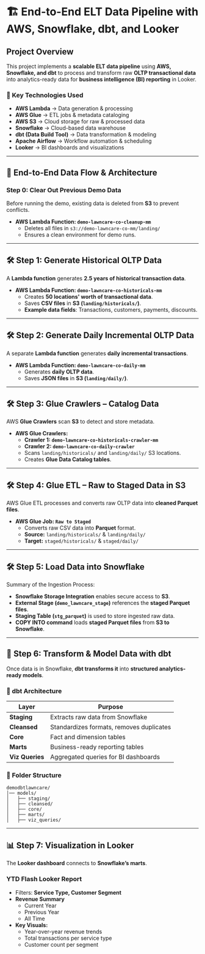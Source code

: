 # **🏗️ End-to-End ELT Data Pipeline with AWS, Snowflake, dbt, and Looker**

## **Project Overview**

This project implements a **scalable ELT data pipeline** using **AWS, Snowflake, and dbt** to process and transform raw **OLTP transactional data** into analytics-ready data for **business intelligence (BI) reporting** in Looker.

### **🔹 Key Technologies Used**

- **AWS Lambda** → Data generation & processing
- **AWS Glue** → ETL jobs & metadata cataloging
- **AWS S3** → Cloud storage for raw & processed data
- **Snowflake** → Cloud-based data warehouse
- **dbt (Data Build Tool)** → Data transformation & modeling
- **Apache Airflow** → Workflow automation & scheduling
- **Looker** → BI dashboards and visualizations

---

## **🔄 End-to-End Data Flow & Architecture**

### **Step 0: Clear Out Previous Demo Data**

Before running the demo, existing data is deleted from **S3** to prevent conflicts.

- **AWS Lambda Function: `demo-lawncare-co-cleanup-mm`**
    - Deletes all files in `s3://demo-lawncare-co-mm/landing/`
    - Ensures a clean environment for demo runs.

---

## **🛠️ Step 1: Generate Historical OLTP Data**

A **Lambda function** generates **2.5 years of historical transaction data**.

- **AWS Lambda Function: `demo-lawncare-co-historicals-mm`**
    - Creates **50 locations' worth of transactional data**.
    - Saves **CSV files** in **S3 (`landing/historicals/`)**.
    - **Example data fields**: Transactions, customers, payments, discounts.

---

## **🛠️ Step 2: Generate Daily Incremental OLTP Data**

A separate **Lambda function** generates **daily incremental transactions**.

- **AWS Lambda Function: `demo-lawncare-co-daily-mm`**
    - Generates **daily OLTP data**.
    - Saves **JSON files** in **S3 (`landing/daily/`)**.

---

## **🛠️ Step 3: Glue Crawlers – Catalog Data**

AWS **Glue Crawlers** scan **S3** to detect and store metadata.

- **AWS Glue Crawlers:**
    - **Crawler 1: `demo-lawncare-co-historicals-crawler-mm`**
    - **Crawler 2: `demo-lawncare-co-daily-crawler`**
    - Scans `landing/historicals/` and `landing/daily/` S3 locations.
    - Creates **Glue Data Catalog tables**.

---

## **🛠️ Step 4: Glue ETL – Raw to Staged Data in S3**

AWS Glue ETL processes and converts raw OLTP data into **cleaned Parquet files**.

- **AWS Glue Job: `Raw to Staged`**
    - Converts raw CSV data into **Parquet** format.
    - **Source:** `landing/historicals/` & `landing/daily/`
    - **Target:** `staged/historicals/` & `staged/daily/`

---

## **🛠️ Step 5: Load Data into Snowflake**

Summary of the Ingestion Process:

- **Snowflake Storage Integration** enables secure access to **S3**.
- **External Stage (`demo_lawncare_stage`)** references the **staged Parquet files**.
- **Staging Table (`stg_parquet`)** is used to store ingested raw data.
- **COPY INTO command** loads **staged Parquet files** from **S3 to Snowflake**.

---

## **📂 Step 6: Transform & Model Data with dbt**

Once data is in Snowflake, **dbt transforms it** into **structured analytics-ready models**.

### **📌 dbt Architecture**

| Layer | Purpose |
| --- | --- |
| **Staging** | Extracts raw data from Snowflake |
| **Cleansed** | Standardizes formats, removes duplicates |
| **Core** | Fact and dimension tables |
| **Marts** | Business-ready reporting tables |
| **Viz Queries** | Aggregated queries for BI dashboards |

### **📂 Folder Structure**

```
demodbtlawncare/
│── models/
│   ├── staging/
│   ├── cleansed/
│   ├── core/
│   ├── marts/
│   ├── viz_queries/
```

---

## **📊 Step 7: Visualization in Looker**

The **Looker dashboard** connects to **Snowflake’s marts**.

### **YTD Flash Looker Report**

- Filters: **Service Type, Customer Segment**
- **Revenue Summary**
    - Current Year
    - Previous Year
    - All Time
- **Key Visuals:**
    - Year-over-year revenue trends
    - Total transactions per service type
    - Customer count per segment